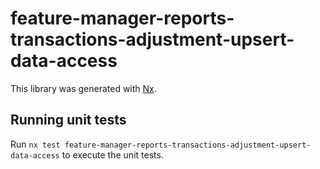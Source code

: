 # feature-manager-reports-transactions-adjustment-upsert-data-access

This library was generated with [Nx](https://nx.dev).

## Running unit tests

Run `nx test feature-manager-reports-transactions-adjustment-upsert-data-access` to execute the unit tests.
